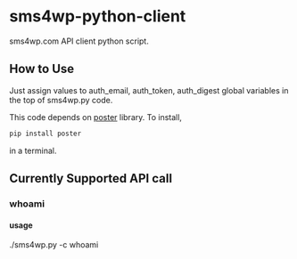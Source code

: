 sms4wp-python-client
====================

sms4wp.com API client python script.

## How to Use
Just assign values to auth_email, auth_token, auth_digest global variables in the top of sms4wp.py code.

This code depends on [poster](https://pypi.python.org/pypi/poster/) library. To install,
```bash
pip install poster
```
in a terminal.


## Currently Supported API call ##

### whoami
#### usage
  ./sms4wp.py -c whoami
